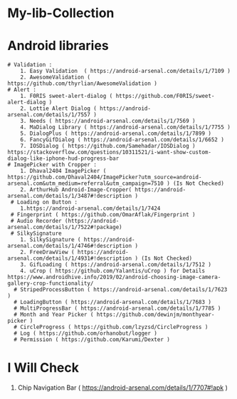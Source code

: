 # My-lib-Collection

# Android libraries
    # Validation :
        1. Easy Validation  ( https://android-arsenal.com/details/1/7109 )
        2. AwesomeValidation ( https://github.com/thyrlian/AwesomeValidation )
    # Alert :
        1. F0RIS sweet-alert-dialog ( https://github.com/F0RIS/sweet-alert-dialog )
        2. Lottie Alert Dialog ( https://android-arsenal.com/details/1/7557 )
        3. Needs ( https://android-arsenal.com/details/1/7569 )
        4. MaDialog Library ( https://android-arsenal.com/details/1/7755 )
        5. DialogPlus ( https://android-arsenal.com/details/1/7899 )
        6. FancyGifDialog ( https://android-arsenal.com/details/1/6652 )
        7. IOSDialog ( https://github.com/Samehadar/IOSDialog ) https://stackoverflow.com/questions/10311521/i-want-show-custom-dialog-like-iphone-hud-progress-bar
    # ImagePicker with Cropper :
        1. Dhaval2404 ImagePicker ( https://github.com/Dhaval2404/ImagePicker?utm_source=android-                           arsenal.com&utm_medium=referral&utm_campaign=7510 ) (Is Not Checked)
        2. ArthurHub Android-Image-Cropper( https://android-arsenal.com/details/1/3487#!description )
     # Loading on Button :
        1.https://android-arsenal.com/details/1/7424
     # Fingerprint ( https://github.com/OmarAflak/Fingerprint )
     # Audio Recorder (https://android-arsenal.com/details/1/7522#!package)
     # SilkySignature
        1. SilkySignature ( https://android-arsenal.com/details/1/4746#!description )
        2. FreeDrawView ( https://android-arsenal.com/details/1/4931#!description ) (Is Not Checked)
        3. GifLoading ( https://android-arsenal.com/details/1/7512 )
        4. uCrop ( https://github.com/Yalantis/uCrop ) for Details https://www.androidhive.info/2019/02/android-choosing-image-camera-gallery-crop-functionality/
      # StripedProcessButton ( https://android-arsenal.com/details/1/7623 )
      # LoadingButton ( https://android-arsenal.com/details/1/7683 )
      # MultiProgressBar ( https://android-arsenal.com/details/1/7785 )
      # Month and Year Picker ( https://github.com/dewinjm/monthyear-picker )
      # CircleProgress ( https://github.com/lzyzsd/CircleProgress )
      # Log ( https://github.com/orhanobut/logger )
      # Permission ( https://github.com/Karumi/Dexter )
        
 # I Will Check
 1. Chip Navigation Bar ( https://android-arsenal.com/details/1/7707#!apk )
